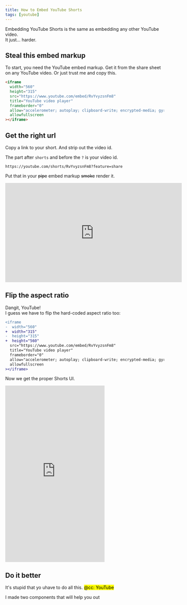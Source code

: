 ```yaml
---
title: How to Embed YouTube Shorts
tags: [youtube]
---
```


Embedding YouTube Shorts is the same as embedding any other YouTube video.  
It just… harder.

## Steal this embed markup

To start, you need the YouTube embed markup.
Get it from the share sheet on any YouTube video.
Or just trust me and copy this.

<!-- TODO: link the video that I'll make for this content -->

```html
<iframe
  width="560"
  height="315"
  src="https://www.youtube.com/embed/RvYvyzsnFm8"
  title="YouTube video player"
  frameborder="0"
  allow="accelerometer; autoplay; clipboard-write; encrypted-media; gyroscope; picture-in-picture; web-share"
  allowfullscreen
></iframe>
```

## Get the right url

Copy a link to your short.
And strip out the video id.

The part after `shorts` and before the `?` is your video id.

```text "RvYvyzsnFm8"
https://youtube.com/shorts/RvYvyzsnFm8?feature=share
```

Put that in your ~~pipe~~ embed markup ~~smoke~~ render it.

<iframe
  width="560"
  height="315"
  src="https://www.youtube.com/embed/RvYvyzsnFm8"
  title="YouTube video player"
  frameborder="0"
  allow="accelerometer; autoplay; clipboard-write; encrypted-media; gyroscope; picture-in-picture; web-share"
  allowfullscreen
></iframe>

## Flip the aspect ratio

Dangit, YouTube!  
I guess we have to flip the hard-coded aspect ratio too:

```diff lang="html" "315" "560"
<iframe
-  width="560"
+  width="315"
-  height="315"
+  height="560"
  src="https://www.youtube.com/embed/RvYvyzsnFm8"
  title="YouTube video player"
  frameborder="0"
  allow="accelerometer; autoplay; clipboard-write; encrypted-media; gyroscope; picture-in-picture; web-share"
  allowfullscreen
></iframe>
```

Now we get the proper Shorts UI.

<iframe
  width="315"
  height="560"
  src="https://www.youtube.com/embed/RvYvyzsnFm8"
  title="YouTube video player"
  frameborder="0"
  allow="accelerometer; autoplay; clipboard-write; encrypted-media; gyroscope; picture-in-picture; web-share"
  allowfullscreen
></iframe>

## Do it better

It's stupid that yo uhave to do all this. <mark>@cc: YouTube</mark>

I made two components that will help you out
